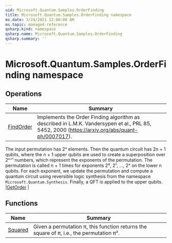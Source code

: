 ```yaml
---
uid: Microsoft.Quantum.Samples.OrderFinding
title: Microsoft.Quantum.Samples.OrderFinding namespace
ms.date: 3/24/2021 12:00:00 AM
ms.topic: managed-reference
qsharp.kind: namespace
qsharp.name: Microsoft.Quantum.Samples.OrderFinding
qsharp.summary: ''
---
```


# Microsoft.Quantum.Samples.OrderFinding namespace




<!-- summaries -->

## Operations

| Name | Summary |
|------|---------|
|[FindOrder](xref:Microsoft.Quantum.Samples.OrderFinding.FindOrder) |Implements the Order Finding algorithm as described in L.M.K. Vandersypen et al., PRL 85, 5452, 2000 (https://arxiv.org/abs/quant-ph/0007017).
The input permutation has 2ⁿ elements.  Then the quantum circuit has 2n + 1 qubits, where the n + 1 upper qubits are used to create a superposition over 2ⁿ⁺¹ numbers, which represent the exponents of the permutation.  The permutation is called n + 1 times for exponents 2⁰, 2¹, ..., 2ⁿ on the lower n qubits.  For each exponent, we update the permutation and compute a quantum circuit using reversible logic synthesis from the namespace `Microsoft.Quantum.Synthesis`. Finally, a QFT is applied to the upper qubits.
|[GetOrder](xref:Microsoft.Quantum.Samples.OrderFinding.GetOrder) |

## Functions

| Name | Summary |
|------|---------|
|[Squared](xref:Microsoft.Quantum.Samples.OrderFinding.Squared) |Given a permutation π, this function returns the square of π, i.e., the permutation π².

<!-- /summaries -->
